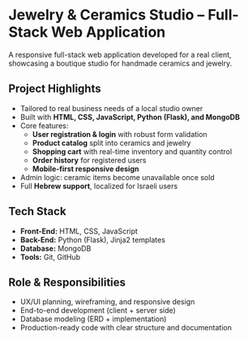 # Jewelry & Ceramics Studio – Full-Stack Web Application
A responsive full-stack web application developed for a real client, showcasing a boutique studio for handmade ceramics and jewelry.

## Project Highlights
- Tailored to real business needs of a local studio owner
- Built with **HTML, CSS, JavaScript, Python (Flask), and MongoDB**
- Core features:
  - **User registration & login** with robust form validation
  - **Product catalog** split into ceramics and jewelry
  - **Shopping cart** with real-time inventory and quantity control
  - **Order history** for registered users
  - **Mobile-first responsive design**
- Admin logic: ceramic items become unavailable once sold
- Full **Hebrew support**, localized for Israeli users

## Tech Stack
- **Front-End:** HTML, CSS, JavaScript
- **Back-End:** Python (Flask), Jinja2 templates
- **Database:** MongoDB
- **Tools:** Git, GitHub

## Role & Responsibilities
- UX/UI planning, wireframing, and responsive design
- End-to-end development (client + server side)
- Database modeling (ERD + implementation)
- Production-ready code with clear structure and documentation
